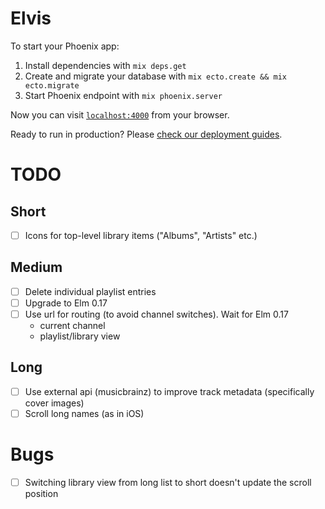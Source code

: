 # Elvis

To start your Phoenix app:

  1. Install dependencies with `mix deps.get`
  2. Create and migrate your database with `mix ecto.create && mix ecto.migrate`
  3. Start Phoenix endpoint with `mix phoenix.server`

Now you can visit [`localhost:4000`](http://localhost:4000) from your browser.

Ready to run in production? Please [check our deployment guides](http://www.phoenixframework.org/docs/deployment).

# TODO

## Short

- [ ] Icons for top-level library items ("Albums", "Artists" etc.)

## Medium

- [ ] Delete individual playlist entries
- [ ] Upgrade to Elm 0.17
- [ ] Use url for routing (to avoid channel switches). Wait for Elm 0.17
  - current channel
  - playlist/library view


## Long

- [ ] Use external api (musicbrainz) to improve track metadata (specifically
  cover images)
- [ ] Scroll long names (as in iOS)

# Bugs

- [ ] Switching library view from long list to short doesn't update the scroll
  position

